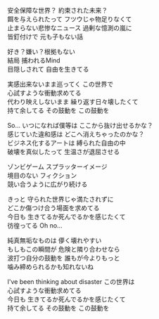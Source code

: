 安全保障な世界？ 約束された未来？  
餌を与えられたって フツウじゃ物足りなくて  
止まらない悲惨なニュース 過剰な憶測の嵐に  
皆釘付けで 元も子もない話  
  
好き？嫌い？根拠もない  
結局 捕われるMind  
目隠しされて 自由を生きてる  
  
実感出来ないまま巡ってく この世界で  
心試すような衝動求めてる  
代わり映えしないまま 繰り返す日々壊したくて  
持て余してる その鼓動を この鼓動を  
  
So… いつになれば僕等は ここから抜け出せるかな？  
感じていた違和感は どこへ消えちゃったのかな？  
ビジネス化するアートは 縛られた自由の中  
破壊を真似したって 生温さが退屈させる  
  
ゾンビゲーム スプラッターイメージ  
境目のない フィクション  
競い合うように広がり続ける  
  
きっと 守られた世界じゃ満たされずに  
どこか傷つけ合う場面を求めてる  
今日も 生きてるか死んでるかを感じたくて  
彷徨ってる Oh no…  
  
純真無垢なものは 儚く壊れやすい  
もしもこの瞬間が 危険と隣り合わせなら  
波打つ自分の鼓動を 誰もが今よりもっと  
噛み締められるかも知れないね  
   
I've been thinking about disaster この世界は  
心試すような衝動求めてる  
今日も 生きてるか死んでるかを感じたくて  
持て余してる その鼓動を この鼓動を  
